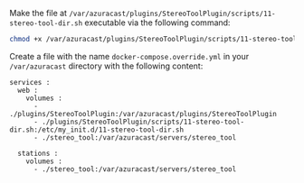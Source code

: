 Make the file at `/var/azuracast/plugins/StereoToolPlugin/scripts/11-stereo-tool-dir.sh` executable via the following command:

```bash
chmod +x /var/azuracast/plugins/StereoToolPlugin/scripts/11-stereo-tool-dir.sh
```

Create a file with the name `docker-compose.override.yml` in your `/var/azuracast` directory with the following content:

```
services :
  web :
    volumes :
      - ./plugins/StereoToolPlugin:/var/azuracast/plugins/StereoToolPlugin
      - ./plugins/StereoToolPlugin/scripts/11-stereo-tool-dir.sh:/etc/my_init.d/11-stereo-tool-dir.sh
      - ./stereo_tool:/var/azuracast/servers/stereo_tool

  stations :
    volumes :
      - ./stereo_tool:/var/azuracast/servers/stereo_tool
```
